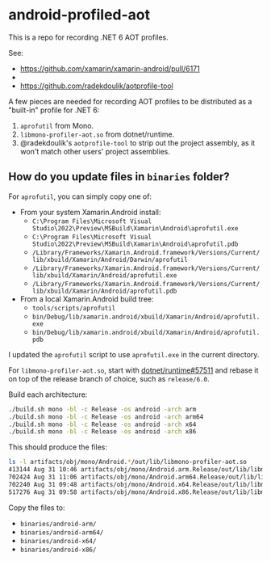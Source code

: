 # android-profiled-aot

This is a repo for recording .NET 6 AOT profiles.

See:

* https://github.com/xamarin/xamarin-android/pull/6171
* 
* https://github.com/radekdoulik/aotprofile-tool

A few pieces are needed for recording AOT profiles to be distributed
as a "built-in" profile for .NET 6:

1. `aprofutil` from Mono.
1. `libmono-profiler-aot.so` from dotnet/runtime.
1. @radekdoulik's `aotprofile-tool` to strip out the project assembly,
   as it won't match other users' project assemblies.

## How do you update files in `binaries` folder?

For `aprofutil`, you can simply copy one of:

* From your system Xamarin.Android install:
  * `C:\Program Files\Microsoft Visual Studio\2022\Preview\MSBuild\Xamarin\Android\aprofutil.exe`
  * `C:\Program Files\Microsoft Visual Studio\2022\Preview\MSBuild\Xamarin\Android\aprofutil.pdb`
  * `/Library/Frameworks/Xamarin.Android.framework/Versions/Current/lib/xbuild/Xamarin/Android/Darwin/aprofutil`
  * `/Library/Frameworks/Xamarin.Android.framework/Versions/Current/lib/xbuild/Xamarin/Android/aprofutil.exe`
  * `/Library/Frameworks/Xamarin.Android.framework/Versions/Current/lib/xbuild/Xamarin/Android/aprofutil.pdb`
* From a local Xamarin.Android build tree:
  * `tools/scripts/aprofutil`
  * `bin/Debug/lib/xamarin.android/xbuild/Xamarin/Android/aprofutil.exe`
  * `bin/Debug/lib/xamarin.android/xbuild/Xamarin/Android/aprofutil.pdb`

I updated the `aprofutil` script to use `aprofutil.exe` in the current directory.

For `libmono-profiler-aot.so`, start with
[dotnet/runtime#57511][dotnet/runtime#57511] and rebase it on top of
the release branch of choice, such as `release/6.0`.

Build each architecture:

```bash
./build.sh mono -bl -c Release -os android -arch arm
./build.sh mono -bl -c Release -os android -arch arm64
./build.sh mono -bl -c Release -os android -arch x64
./build.sh mono -bl -c Release -os android -arch x86
```

This should produce the files:

```bash
ls -l artifacts/obj/mono/Android.*/out/lib/libmono-profiler-aot.so 
413144 Aug 31 10:46 artifacts/obj/mono/Android.arm.Release/out/lib/libmono-profiler-aot.so
702424 Aug 31 11:06 artifacts/obj/mono/Android.arm64.Release/out/lib/libmono-profiler-aot.so
702240 Aug 31 09:48 artifacts/obj/mono/Android.x64.Release/out/lib/libmono-profiler-aot.so
517276 Aug 31 09:58 artifacts/obj/mono/Android.x86.Release/out/lib/libmono-profiler-aot.so
```

Copy the files to:

* `binaries/android-arm/`
* `binaries/android-arm64/`
* `binaries/android-x64/`
* `binaries/android-x86/`

[dotnet/runtime#57511]: https://github.com/dotnet/runtime/pull/57511
